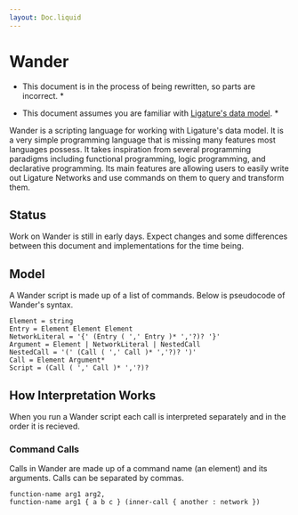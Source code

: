 ```yaml
---
layout: Doc.liquid
---
```


# Wander

* This document is in the process of being rewritten, so parts are incorrect. *

* This document assumes you are familiar with [Ligature's data model](/docs/ligature/). *

Wander is a scripting language for working with Ligature's data model.
It is a very simple programming language that is missing many features most languages possess.
It takes inspiration from several programming paradigms including functional programming,
logic programming, and declarative programming.
Its main features are allowing users to easily write out Ligature Networks and use commands on them to query and transform them.

## Status

Work on Wander is still in early days.
Expect changes and some differences between this document and implementations for the time being.

## Model

A Wander script is made up of a list of commands.
Below is pseudocode of Wander's syntax.

```
Element = string
Entry = Element Element Element
NetworkLiteral = '{' (Entry ( ',' Entry )* ','?)? '}'
Argument = Element | NetworkLiteral | NestedCall
NestedCall = '(' (Call ( ',' Call )* ','?)? ')'
Call = Element Argument*
Script = (Call ( ',' Call )* ','?)?
```

## How Interpretation Works

When you run a Wander script each call is interpreted separately and in the order it is recieved.

### Command Calls

Calls in Wander are made up of a command name (an element) and its arguments.
Calls can be separated by commas.

```
function-name arg1 arg2,
function-name arg1 { a b c } (inner-call { another : network })
```
